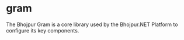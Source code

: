 # gram
The Bhojpur Gram is a core library used by the Bhojpur.NET Platform to configure its key components.
